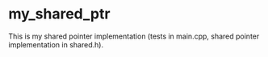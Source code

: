 # my_shared_ptr
This is my shared pointer implementation (tests in main.cpp, shared pointer implementation in shared.h).
